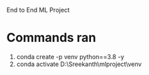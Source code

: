 End to End ML Project

Commands ran
============
1. conda create -p venv python==3.8 -y
2. conda activate D:\Sreekanth\mlproject\venv 

